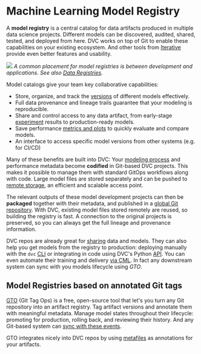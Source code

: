 # Machine Learning Model Registry

A **model registry** is a central catalog for data artifacts produced in
multiple data science projects. Different models can be discovered, audited,
shared, tested, and deployed from here. DVC works on top of Git to enable these
capabilities on your existing ecosystem. And other tools from
[Iterative](https://iterative.ai/) provide even better features and usability.

![](/img/ml_model_registry_placement.jpg) _A common placement for model
registries is between development and applications. See also [Data Registries]._

[data registries]: /doc/use-cases/data-registries

Model catalogs give your team key collaborative capabilities:

- Store, organize, and track the [versions] of different models effectively.
- Full data provenance and lineage trails guarantee that your modeling is
  reproducible.
- Share and control access to any data artifact, from early-stage [experiment]
  results to production-ready models.
- Save performance [metrics and plots] to quickly evaluate and compare models.
- An interface to access specific model versions from other systems (e.g. for
  CI/CD)

[versions]: /doc/use-cases/versioning-data-and-model-files
[experiment]: /doc/user-guide/experiment-management
[metrics and plots]: /doc/start/metrics-parameters-plots

Many of these benefits are built into DVC: Your [modeling process] and
performance metadata become **codified** in Git-based <abbr>DVC projects</abbr>.
This makes it possible to manage them with standard GitOps workflows along with
code. Large model files are stored separately and can be pushed to [remote
storage], an efficient and scalable access point.

The relevant outputs of these model development projects can then be
**packaged** together with their metadata, and published in a [global Git
repository]. With DVC, existing model files stored remotely are reused, so
building the registry is fast. A connection to the original projects is
preserved, so you can always get the full lineage and provenance information.

DVC repos are already great for [sharing] data and models. They can also help
you get models from the registry to production: deploying manually with the
`dvc` [CLI] or integrating in code using DVC's Python [API]. You can even
automate their training and delivery [via CML]. In fact any downstream system
can sync with you models lifecycle using _GTO_.

[modeling process]: doc/start/data-pipelines
[remote storage]: /doc/command-reference/remote
[global git repository]: #model-registries-based-on-annotated-git-tags
[sharing]: /doc/start/data-and-model-access
[cli]: /doc/command-reference
[api]: /doc/api-reference
[via cml]: https://cml.dev/doc/cml-with-dvc

## Model Registries based on annotated Git tags

[GTO] (Git Tag Ops) is a free, open-source tool that let's you turn any Git
repository into an artifact registry. Tag artifact versions and annotate them
with meaningful metadata. Manage model states throughout their lifecycle:
promoting for production, rolling back, and reviewing their history. And any
Git-based system can [sync with these events].

GTO integrates nicely into DVC repos by using [metafiles] as annotations for
your artifacts.

[gto]: https://github.com/iterative/gto
[sync with these events]:
  https://github.com/iterative/gto#getting-right-versions-in-downstream-systems
[metafiles]: doc/user-guide/project-structure
